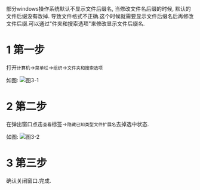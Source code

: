 <div class="jumbotron">
	<p>部分windows操作系统默认不显示文件后缀名, 当修改文件名后缀的时候, 默认的文件后缀没有改掉. 导致文件格式不正确.这个时候就需要显示文件后缀名后再修改文件后缀.可以通过"件夹和搜索选项"来修改显示文件后缀名.
	</p>
</div>

1 第一步
===

打开`计算机`->`菜单栏`->`组织`->`文件夹和搜索选项`

如图:
![图3-1](http://localhost/img/windows/basic/3-1.png)

2 第二步
===

在弹出窗口点击`查看`标签->`隐藏已知类型文件扩展名`去掉选中状态.

如图:
![图3-2](http://localhost/img/windows/basic/3-2.png)

3 第三步
===

确认关闭窗口.完成.
